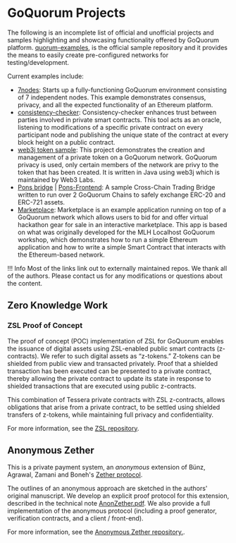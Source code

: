 # GoQuorum Projects

The following is an incomplete list of official and unofficial projects and samples highlighting and showcasing functionality offered by GoQuorum platform. [quorum-examples](https://github.com/ConsenSys/quorum-examples.git), is the official sample repository and it provides the means to easily create pre-configured networks for testing/development.

Current examples include:

* [7nodes](https://github.com/ConsenSys/quorum-examples/tree/master/examples/7nodes): Starts up a fully-functioning GoQuorum environment consisting of 7 independent nodes. This example demonstrates consensus, privacy, and all the expected functionality of an Ethereum platform.
* [consistency-checker](https://github.com/miguelmartinezinf/consistency-checker): Consistency-checker enhances trust between parties involved in private smart contracts. This tool acts as an oracle, listening to modifications of a specific private contract on every participant node and publishing the unique state of the contract at every block height on a public contract.
* [web3j token sample](https://github.com/blk-io/quorum-sample): This project demonstrates the creation and management of a private token on a GoQuorum network. GoQuorum privacy is used, only certain members of the network are privy to the token that has been created. It is written in Java using web3j which is maintained by Web3 Labs.
* [Pons bridge](https://github.com/M-Bowe/pons) | [Pons-Frontend](https://github.com/M-Bowe/pons-frontend): A sample Cross-Chain Trading Bridge written to run over 2 GoQuorum Chains to safely exchange ERC-20 and ERC-721 assets.
* [Marketplace](https://github.com/lyotam/techmarketplace): Marketplace is an example application running on top of a GoQuorum network which allows users to bid for and offer virtual hackathon gear for sale in an interactive marketplace. This app is based on what was originally developed for the MLH Localhost GoQuorum workshop, which demonstrates how to run a simple Ethereum application and how to write a simple Smart Contract that interacts with the Ethereum-based network.

!!! Info
    Most of the links link out to externally maintained repos. We thank all of the authors. Please contact us for any modifications or questions about the content.

## Zero Knowledge Work

### ZSL Proof of Concept

The proof of concept (POC) implementation of ZSL for GoQuorum enables the issuance of digital assets
using ZSL-enabled public smart contracts (z-contracts). We refer to such digital assets as “z-tokens.”
Z-tokens can be shielded from public view and transacted privately. Proof that a shielded transaction
has been executed can be presented to a private contract, thereby allowing the private contract to update
its state in response to shielded transactions that are executed using public z-contracts.

This combination of Tessera private contracts with ZSL z-contracts, allows obligations that arise from
a private contract, to be settled using shielded transfers of z-tokens, while maintaining full privacy and confidentiality.

For more information, see the [ZSL repository](https://github.com/ConsenSys/quorum/wiki/ZSL).

## Anonymous Zether

This is a private payment system, an _anonymous_ extension of Bünz, Agrawal, Zamani and Boneh's
[Zether protocol](https://crypto.stanford.edu/~buenz/papers/zether.pdf).

The outlines of an anonymous approach are sketched in the authors' original manuscript. We develop an
explicit proof protocol for this extension, described in the technical note [AnonZether.pdf](https://github.com/ConsenSys/anonymous-zether/blob/master/docs/AnonZether.pdf).
We also provide a full implementation of the anonymous protocol (including a proof generator, verification contracts, and a client / front-end).

For more information, see the [Anonymous Zether repository.](https://github.com/ConsenSys/anonymous-zether/).
